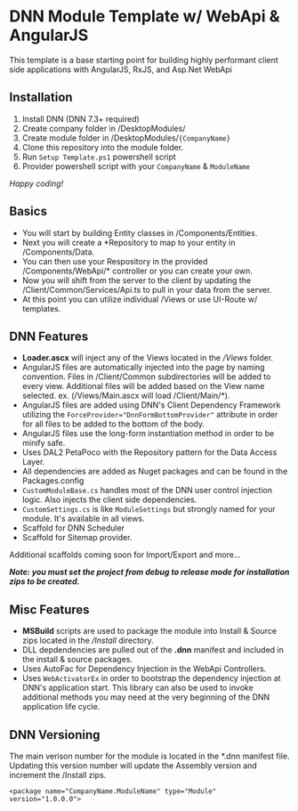 # DNN Module Template w/ WebApi & AngularJS

This template is a base starting point for building highly performant client side applications
with AngularJS, RxJS, and Asp.Net WebApi

## Installation

1. Install DNN (DNN 7.3+ required)
2. Create company folder in /DesktopModules/
3. Create module folder in /DesktopModules/<code>{CompanyName}</code>
4. Clone this repository into the module folder.
5. Run <code>Setup Template.ps1</code> powershell script
6. Provider powershell script with your <code>CompanyName</code> & <code>ModuleName</code>

*Happy coding!*

## Basics

- You will start by building Entity classes in /Components/Entities.
- Next you will create a *Repository to map to your entity in /Components/Data.
- You can then use your Respository in the provided /Components/WebApi/* controller or you can create your own.
- Now you will shift from the server to the client by updating the /Client/Common/Services/Api.ts to pull in your data from the server.
- At this point you can utilize individual /Views or use UI-Route w/ templates.


## DNN Features

- **Loader.ascx** will inject any of the Views located in the */Views* folder.
- AngularJS files are automatically injected into the page by naming convention. Files in /Client/Common subdirectories will be added to every view. 
Additional files will be added based on the View name selected. ex. (/Views/Main.ascx will load /Client/Main/*).
- AngularJS files are added using DNN's Client Dependency Framework utilizing the <code>ForceProvider="DnnFormBottomProvider"</code> attribute in order for all files to be added to the bottom of the body.
- AngularJS files use the long-form instantiation method in order to be minify safe.
- Uses DAL2 PetaPoco with the Repository pattern for the Data Access Layer.
- All dependencies are added as Nuget packages and can be found in the Packages.config
- <code>CustomModuleBase.cs</code> handles most of the DNN user control injection logic. Also injects the client side dependencies.
- <code>CustomSettings.cs</code> is like <code>ModuleSettings</code> but strongly named for your module. It's available in all views.
- Scaffold for DNN Scheduler
- Scaffold for Sitemap provider.

Additional scaffolds coming soon for Import/Export and more...

***Note: you must set the project from debug to release mode for installation zips to be created.***


## Misc Features

- **MSBuild** scripts are used to package the module into Install & Source zips located in the */Install* directory. 
- DLL depdendencies are pulled out of the **.dnn** manifest and included in the install & source packages.
- Uses AutoFac for Dependency Injection in the WebApi Controllers.
- Uses <code>WebActivatorEx</code> in order to bootstrap the dependency injection at DNN's application start. 
This library can also be used to invoke additional methods you may need at the very beginning of the DNN application life cycle.


## DNN Versioning

The main verison number for the module is located in the *.dnn manifest file. Updating this version number will update the Assembly version and increment the /Install zips.

```
<package name="CompanyName.ModuleName" type="Module" version="1.0.0.0">
```
